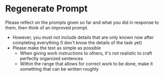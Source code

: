 # Regenerate Prompt

Please reflect on the prompts given so far and what you did in response to them, then think of an improved prompt.

- However, you must not include details that are only known now after completing everything (I don't know the details of the task yet)
- Please make the text as simple as possible
  - When giving work instructions to others, it's not realistic to craft perfectly organized sentences
  - Within the range that allows for correct work to be done, make it something that can be written roughly
